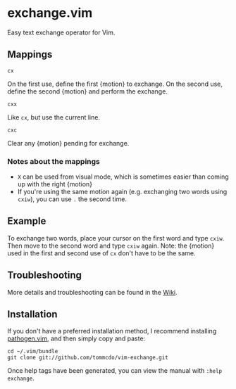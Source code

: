 exchange.vim
============

Easy text exchange operator for Vim.

Mappings
--------

`cx`

On the first use, define the first {motion} to exchange. On the second use,
define the second {motion} and perform the exchange.

`cxx`

Like `cx`, but use the current line.

`cxc`

Clear any {motion} pending for exchange.

### Notes about the mappings

* `X` can be used from visual mode, which is sometimes easier than coming
  up with the right {motion}
* If you're using the same motion again (e.g. exchanging two words using
  `cxiw`), you can use `.` the second time.

Example
-------

To exchange two words, place your cursor on the first word and type `cxiw`.
Then move to the second word and type `cxiw` again. Note: the {motion} used in
the first and second use of `cx` don't have to be the same.

Troubleshooting
---------------

More details and troubleshooting can be found in the [Wiki][wiki].

[wiki]: https://github.com/tommcdo/vim-exchange/wiki

Installation
------------

If you don't have a preferred installation method, I recommend
installing [pathogen.vim](https://github.com/tpope/vim-pathogen), and
then simply copy and paste:

    cd ~/.vim/bundle
    git clone git://github.com/tommcdo/vim-exchange.git

Once help tags have been generated, you can view the manual with
`:help exchange`.
